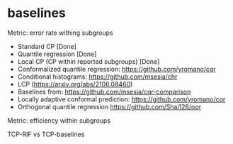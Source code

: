 # baselines

Metric: error rate withing subgroups

- Standard CP [Done]
- Quantile regression [Done]
- Local CP (CP within reported subgroups) [Done]
- Conformalized quantile regression: https://github.com/yromano/cqr
- Conditional histograms: https://github.com/msesia/chr
- LCP (https://arxiv.org/abs/2106.08460) 
- Baselines from: https://github.com/msesia/cqr-comparison 
- Locally adaptive conformal prediction: https://github.com/yromano/cqr 
- Orthogonal quantile regression https://github.com/Shai128/oqr

Metric: efficiency within subgroups

TCP-RIF vs TCP-baselines
